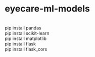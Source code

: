 # eyecare-ml-models

<br>pip install pandas
<br>pip install scikit-learn
<br>pip install matplotlib 
<br>pip install flask
<br>pip install flask_cors